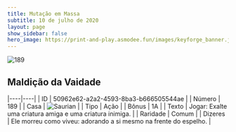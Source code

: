 ```yaml
---
title: Mutação em Massa
subtitle: 10 de julho de 2020
layout: page
show_sidebar: false
hero_image: https://print-and-play.asmodee.fun/images/keyforge_banner.jpg
---
```


![189](https://cdn.keyforgegame.com/media/card_front/pt/479_189_66RHWHRQ8863_pt.png)

## Maldição da Vaidade

|----|----|
| ID | 50962e62-a2a2-4593-8ba3-b666505544ae |
| Número | 189 |
| Casa | ![Saurian](https://archonarcana.com/images/thumb/9/9e/Saurian_P.png/22px-Saurian_P.png "Sauro") |
| Tipo | Ação |
| Bônus | 1A |
| Texto | Jogar: Exalte uma criatura amiga e uma criatura inimiga. |
| Raridade | Comum |
| Dizeres | Ele morreu como viveu: adorando a si mesmo  na frente do espelho. |
